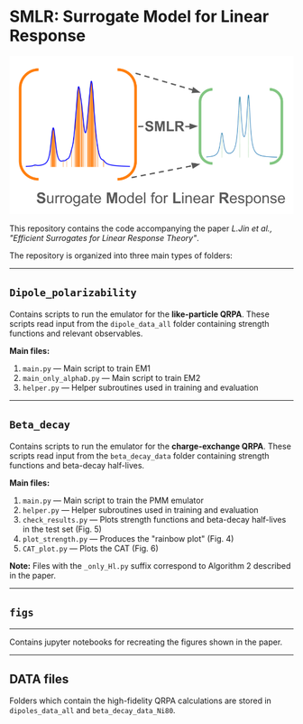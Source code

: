 # SMLR: Surrogate Model for Linear Response

![Logo](SMLR.png)



This repository contains the code accompanying the paper *L.Jin et al., "Efficient Surrogates for Linear Response Theory"*.

The repository is organized into three main types of folders:

---

## `Dipole_polarizability`

Contains scripts to run the emulator for the **like-particle QRPA**. These scripts read input from the `dipole_data_all` folder containing strength functions and relevant observables.

**Main files:**

1. `main.py` — Main script to train EM1
2. `main_only_alphaD.py` — Main script to train EM2
3. `helper.py` — Helper subroutines used in training and evaluation  

---

## `Beta_decay`

Contains scripts to run the emulator for the **charge-exchange QRPA**. These scripts read input from the `beta_decay_data` folder containing strength functions and beta-decay half-lives.

**Main files:**

1. `main.py` — Main script to train the PMM emulator  
2. `helper.py` — Helper subroutines used in training and evaluation  
3. `check_results.py` — Plots strength functions and beta-decay half-lives in the test set (Fig. 5)  
4. `plot_strength.py` — Produces the "rainbow plot" (Fig. 4)  
5. `CAT_plot.py` — Plots the CAT (Fig. 6)

**Note:** Files with the `_only_Hl.py` suffix correspond to Algorithm 2 described in the paper.

---

## `figs`

---
Contains jupyter notebooks for recreating the figures shown in the paper.


---



## DATA files

Folders which contain the high-fidelity QRPA calculations are stored in `dipoles_data_all` and `beta_decay_data_Ni80`. 
